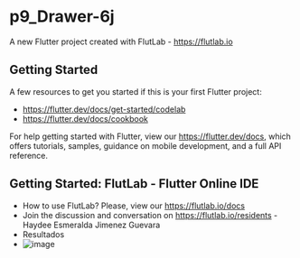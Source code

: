 # p9_Drawer-6j

A new Flutter project created with FlutLab - https://flutlab.io

## Getting Started

A few resources to get you started if this is your first Flutter project:

- https://flutter.dev/docs/get-started/codelab
- https://flutter.dev/docs/cookbook

For help getting started with Flutter, view our
https://flutter.dev/docs, which offers tutorials,
samples, guidance on mobile development, and a full API reference.

## Getting Started: FlutLab - Flutter Online IDE

- How to use FlutLab? Please, view our https://flutlab.io/docs
- Join the discussion and conversation on https://flutlab.io/residents
-Haydee Esmeralda Jimenez Guevara
- Resultados
- ![image](https://github.com/HEJimGuev/p9_Drawer_6J/assets/143548108/e3349e64-3537-41ae-9739-f323b511e70a)

